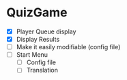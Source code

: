 # QuizGame

- [x] Player Queue display
- [x] Display Results
- [ ] Make it easily modifiable (config file)
- [ ] Start Menu
  - [ ] Config file
  - [ ] Translation
